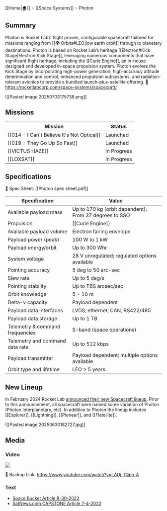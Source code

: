 [[Home|🏠]] <span style="color: LightSlateGray">></span> [[Space Systems]] <span style="color: LightSlateGray">></span> Photon
## Summary

Photon is Rocket Lab’s flight proven, configurable spacecraft tailored for missions ranging from [[🌍 Orbits#LEO|low earth orbit]] through to planetary destinations. Photon is based on Rocket Lab’s heritage [[Electron#Kick Stage|Electron Kick Stage]], leveraging numerous components that have significant flight heritage, including the [[Curie Engine]], an in-house designed and developed in-space propulsion system. Photon evolves the Kick Stage by incorporating high-power generation, high-accuracy attitude determination and control, enhanced propulsion subsystems, and radiation-tolerant avionics to provide a bundled launch-plus-satellite offering.
🔗 https://rocketlabcorp.com/space-systems/spacecraft/

![[Pasted image 20250703175738.png]]
## Missions

| Mission                                    | Status      |
| ------------------------------------------ | ----------- |
| [[014 - I Can't Believe It's Not Optical]] | Launched    |
| [[019 - They Go Up So Fast]]               | Launched    |
| [[VICTUS HAZE]]                            | In Progress |
| [[LOXSAT]]                                 | In Progress |
## Specifications

🔗 Spec Sheet: [[Photon spec sheet.pdf]]

| Specification                   | Value                                                  |
| ------------------------------- | ------------------------------------------------------ |
| Available payload mass          | Up to 170 kg (orbit dependent). From 37 degrees to SSO |
| Propulsion                      | [[Curie Engine]]                                       |
| Available payload volume        | Electron fairing envelope                              |
| Payload power (peak)            | 100 W to 1 kW                                          |
| Payload energy/orbit            | Up to 300 Whr                                          |
| System voltage                  | 28 V unregulated; regulated options available          |
| Pointing accuracy               | 5 deg to 50 arc-sec                                    |
| Slew rate                       | Up to 5 deg/s                                          |
| Pointing stability              | Up to TBS arcsec/sec                                   |
| Orbit knowledge                 | 5 - 10 m                                               |
| Delta-v capacity                | Payload dependent                                      |
| Payload data interfaces         | LVDS, ethernet, CAN, RS422/485                         |
| Payload data storage            | Up to 1 TB                                             |
| Telemetry & command frequencies | S-band (space operations)                              |
| Telemetry and command data rate | Up to 512 kbps                                         |
| Payload transmitter             | Payload dependent; multiple options available          |
| Orbit type and lifetime         | LEO > 5 years                                          |

## New Lineup

In February 2024 Rocket Lab [announced their new Spacecraft lineup](https://rocketlabcorp.com/updates/new-blog-post-16/). Prior to this announcement, all spacecraft were named some variation of Photon (Photon Interplanetary, etc). In addition to Photon the lineup includes [[Explorer]], [[Lightning]], [[Pioneer]], and [[Flatellite]]. 

![[Pasted image 20250630182727.jpg]]
## Media

### Video

![](https://www.youtube.com/watch?v=LAUj-TQpn-A)

🔗 Backup Link: https://www.youtube.com/watch?v=LAUj-TQpn-A

### Text

 - [Space Bucket Article 8-30-2022](https://thespacebucket.com/how-photon-evolved-what-rocket-lab-is-capable-of/)
 - [SatNews.com CAPSTONE Article 7-4-2022](https://news.satnews.com/2022/07/04/rocket-lab-launch-update-for-the-upcoming-nasa-advanced-space-capstone-moon-mission/)
